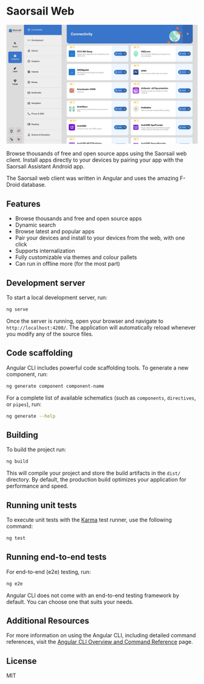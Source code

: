 # Saorsail Web

<img src=".github/images/screenshot.webp" alt="Saorsail Logo" style="max-width: 100%" />

Browse thousands of free and open source apps using the Saorsail web client. Install apps directly to your devices by
pairing your app with the Saorsail Assistant Android app.

The Saorsail web client was written in Angular and uses the amazing F-Droid database.

## Features

- Browse thousands and free and open source apps
- Dynamic search
- Browse latest and popular apps
- Pair your devices and install to your devices from the web, with one click
- Supports internalization
- Fully customizable via themes and colour pallets
- Can run in offline more (for the most part)

## Development server

To start a local development server, run:

```bash
ng serve
```

Once the server is running, open your browser and navigate to `http://localhost:4200/`. The application will automatically reload whenever you modify any of the source files.

## Code scaffolding

Angular CLI includes powerful code scaffolding tools. To generate a new component, run:

```bash
ng generate component component-name
```

For a complete list of available schematics (such as `components`, `directives`, or `pipes`), run:

```bash
ng generate --help
```

## Building

To build the project run:

```bash
ng build
```

This will compile your project and store the build artifacts in the `dist/` directory. By default, the production build optimizes your application for performance and speed.

## Running unit tests

To execute unit tests with the [Karma](https://karma-runner.github.io) test runner, use the following command:

```bash
ng test
```

## Running end-to-end tests

For end-to-end (e2e) testing, run:

```bash
ng e2e
```

Angular CLI does not come with an end-to-end testing framework by default. You can choose one that suits your needs.

## Additional Resources

For more information on using the Angular CLI, including detailed command references, visit the [Angular CLI Overview and Command Reference](https://angular.dev/tools/cli) page.


## License

MIT
